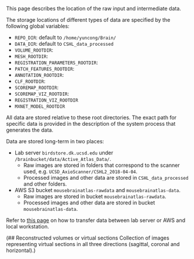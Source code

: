 This page describes the location of the raw input and intermediate data.

The storage locations of different types of data are specified by the following global variables:

- `REPO_DIR`: default to `/home/yuncong/Brain/`
- `DATA_DIR`: default to `CSHL_data_processed`
- `VOLUME_ROOTDIR`: 
- `MESH_ROOTDIR`:
- `REGISTRATION_PARAMETERS_ROOTDIR`:
- `PATCH_FEATURES_ROOTDIR`:
- `ANNOTATION_ROOTDIR`:
- `CLF_ROOTDIR`:
- `SCOREMAP_ROOTDIR`:
- `SCOREMAP_VIZ_ROOTDIR`:
- `REGISTRATION_VIZ_ROOTDIR`
- `MXNET_MODEL_ROOTDIR`

All data are stored relative to these root directories. The exact path for specific data is provided in the description of the system process that generates the data.

Data are stored long-term in two places:
- Lab server `birdstore.dk.ucsd.edu` under `/brainbucket/data/Active_Atlas_Data/`. 
  - Raw images are stored in folders that correspond to the scanner used, e.g. `UCSD_AxioScanner/CSHL2_2018-04-04`.
  - Processed images and other data are stored in `CSHL_data_processed` and other folders.
- AWS S3 bucket `mousebrainatlas-rawdata` and `mousebrainatlas-data`.
  - Raw images are stored in bucket `mousebrainatlas-rawdata`.
  - Processed images and other data are stored in bucket `mousebrainatlas-data`.

Refer to [this page](TransferFiles.md) on how to transfer data between lab server or AWS and local workstation.


(## Reconstructed volumes or virtual sections
Collection of images representing virtual sections in all three directions (sagittal, coronal and horizontal).)
